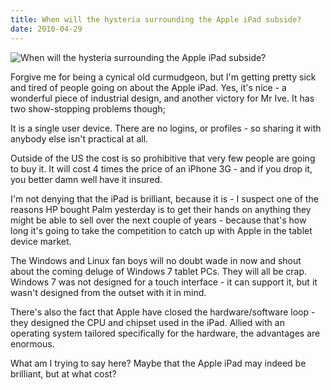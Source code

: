 ```yaml
---
title: When will the hysteria surrounding the Apple iPad subside?
date: 2010-04-29
---
```


![When will the hysteria surrounding the Apple iPad subside?](https://source.unsplash.com/9ZQzrLWV52M/1600x900)

Forgive me for being a cynical old curmudgeon, but I'm getting pretty sick and tired of people going on about the Apple iPad. Yes, it's nice - a wonderful piece of industrial design, and another victory for Mr Ive. It has two show-stopping problems though;

It is a single user device. There are no logins, or profiles - so sharing it with anybody else isn't practical at all.

Outside of the US the cost is so prohibitive that very few people are going to buy it. It will cost 4 times the price of an iPhone 3G - and if you drop it, you better damn well have it insured.

I'm not denying that the iPad is brilliant, because it is - I suspect one of the reasons HP bought Palm yesterday is to get their hands on anything they might be able to sell over the next couple of years - because that's how long it's going to take the competition to catch up with Apple in the tablet device market.

The Windows and Linux fan boys will no doubt wade in now and shout about the coming deluge of Windows 7 tablet PCs. They will all be crap. Windows 7 was not designed for a touch interface - it can support it, but it wasn't designed from the outset with it in mind.

There's also the fact that Apple have closed the hardware/software loop - they designed the CPU and chipset used in the iPad. Allied with an operating system tailored specifically for the hardware, the advantages are enormous.

What am I trying to say here? Maybe that the Apple iPad may indeed be brilliant, but at what cost?